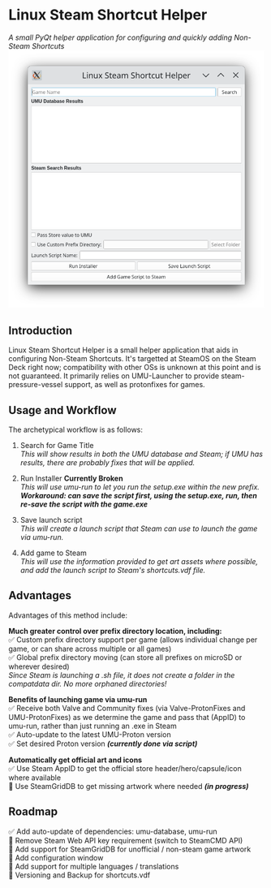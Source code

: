 # Linux Steam Shortcut Helper
_A small PyQt helper application for configuring and quickly adding Non-Steam Shortcuts_
![A picture of the main application's window](docs/main_window.png)

## Introduction
Linux Steam Shortcut Helper is a small helper application that aids in configuring Non-Steam Shortcuts. It's targetted at SteamOS on the Steam Deck right now; compatibility with other OSs is unknown at this point and is not guaranteed. It primarily relies on UMU-Launcher to provide steam-pressure-vessel support, as well as protonfixes for games.

## Usage and Workflow
The archetypical workflow is as follows:  
1. Search for Game Title  
_This will show results in both the UMU database and Steam; if UMU has results, there are probably fixes that will be applied._  

2. Run Installer **Currently Broken**  
_This will use umu-run to let you run the setup.exe within the new prefix._  
***Workaround: can save the script first, using the setup.exe, run, then re-save the script with the game.exe***  

3. Save launch script  
_This will create a launch script that Steam can use to launch the game via umu-run._  

4. Add game to Steam  
_This will use the information provided to get art assets where possible, and add the launch script to Steam's shortcuts.vdf file._  

## Advantages
Advantages of this method include:

**Much greater control over prefix directory location, including:**  
:white_check_mark: Custom prefix directory support per game (allows individual change per game, or can share across multiple or all games)  
:white_check_mark: Global prefix directory moving (can store all prefixes on microSD or wherever desired)  
_Since Steam is launching a .sh file, it does not create a folder in the compatdata dir. No more orphaned directories!_  

**Benefits of launching game via umu-run**  
:white_check_mark: Receive both Valve and Community fixes (via Valve-ProtonFixes and UMU-ProtonFixes) as we determine the game and pass that (AppID) to umu-run, rather than just running an .exe in Steam  
:white_check_mark: Auto-update to the latest UMU-Proton version  
:white_check_mark: Set desired Proton version ***(currently done via script)***  

**Automatically get official art and icons**  
:white_check_mark: Use Steam AppID to get the official store header/hero/capsule/icon where available  
:black_square_button: Use SteamGridDB to get missing artwork where needed ***(in progress)***  

## Roadmap  
:white_check_mark: Add auto-update of dependencies: umu-database, umu-run  
:black_square_button: Remove Steam Web API key requirement (switch to SteamCMD API)  
:black_square_button: Add support for SteamGridDB for unofficial / non-steam game artwork  
:black_square_button: Add configuration window  
:black_square_button: Add support for multiple languages / translations  
:black_square_button: Versioning and Backup for shortcuts.vdf  